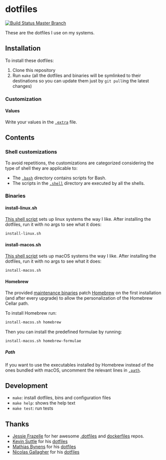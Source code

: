 # dotfiles

[![Build Status Master Branch](https://travis-ci.org/ferrarimarco/dotfiles.svg?branch=master)](https://travis-ci.org/ferrarimarco/dotfiles)

These are the dotfiles I use on my systems.

## Installation

To install these dotfiles:

1. Clone this repository
1. Run `make` (all the dotfiles and binaries will be symlinked to their destinations so you can update them just by `git pull`ing the latest changes)

### Customization

#### Values

Write your values in the [`.extra`](.extra) file.

## Contents

### Shell customizations

To avoid repetitions, the customizations are categorized considering the type of shell they are applicable to:

- The [`.bash`](.bash) directory contains scripts for Bash.
- The scripts in the [`.shell`](.shell) directory are executed by all the shells.

### Binaries

#### install-linux.sh

[This shell script](bin/install-linux.sh) sets up linux systems the way I like. After installing the dotfiles, run it with no args to see what it does:

```bash
install-linux.sh
```

#### install-macos.sh

[This shell script](bin/install-macos.sh) sets up macOS systems the way I like. After installing the dotfiles, run it with no args to see what it does:

```bash
install-macos.sh
```

#### Homebrew

The provided [maintenance binaries](bin/install-macos.sh) patch [Homebrew](https://brew.sh) on the first installation (and after every upgrade) to allow the personalization
of the Homebrew Cellar path.

To install Homebrew run:

```bash
install-macos.sh homebrew
```

Then you can install the predefined formulae by running:

```bash
install-macos.sh homebrew-formulae
```

##### Path

If you want to use the executables installed by Homebrew instead of the ones bundled with macOS, uncomment the relevant lines in [`.path`](.path).

## Development

- `make`: install dotfiles, bins and configuration files
- `make help`: shows the help text
- `make test`: run tests

## Thanks

- [Jessie Frazelle](https://blog.jessfraz.com/) for her awesome [.dotfiles](https://github.com/jessfraz/dotfiles) and [dockerfiles](https://github.com/jessfraz/dockerfiles) repos.
- [Kevin Suttle](https://github.com/kevinSuttle) for his [dotfiles](https://github.com/kevinSuttle/dotfiles)
- [Mathias Bynens](https://mathiasbynens.be/) for his [dotfiles](https://github.com/mathiasbynens/dotfiles)
- [Nicolas Gallagher](https://github.com/necolas) for his [dotfiles](https://github.com/necolas/dotfiles)
